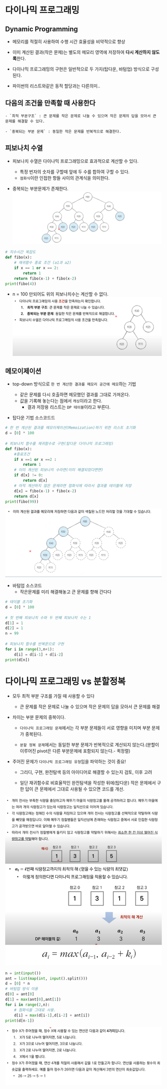 # 다이나믹 프로그래밍

## Dynamic Programming
- 메모리를 적절히 사용하여 수행 시간 효율성을 비약적으로 향상

- 이미 계산된 결과(작은 문제)는 별도의 메모리 영역에 저장하여 **다시 계산하지 않도록**한다. 

- 다이나믹 프로그래밍의 구현은 일반적으로 두 가지(탑다운, 바텀업) 방식으로 구성된다.

- 파이썬의 리스트와같은 동적 할당과는 다른의미..

## 다음의 조건을 만족할 때 사용한다
    - `최적 부분구조` : 큰 문제를 작은 문제로 나눌 수 있으며 작은 문제의 답을 모아서 큰 문제를 해결할 수 있다. 

    - `중복되는 부분 문제` : 동일한 작은 문제를 반복적으로 해결한다.

## 피보나치 수열
- 피보나치 수열은 다이나믹 프로그래밍으로 효과적으로 계산할 수 있다.
    - 특정 번자의 숫자를 구할때 앞에 두 수를 합하여 구할 수 있다.
    - `점화식`이란 인접한 항들 사이의 관계식을 의미한다.

- 중복되는 부분문제가 존재한다.
![alt text](./image/image.png)

```python
# 지수시간 복잡도
def fibo(x):
    # 재귀함수 종료 조건 (a1과 a2)
    if x == 1 or x == 2:
        return 1
    return fibo(x-1) + fibo(x-2)
print(fibo(4))
```

- n = 100 만되어도 위의 피보나치수는 계산할 수 없다.
![alt text](./image/image-1.png)

## 메모이제이션

- top-down 방식으로 `한 번 계산한 결과를 메모리 공간에 메모`하는 기법
    - 같은 문제를 다시 호출하면 메모했던 결과를 그대로 가져온다.
    - 값을 기록해 놓는다는 점에서 `캐싱`이라고 한다.
        - 결과 저장용 리스트는 `DP 테이블`이라고 부른다.

- 탑다운 기법 소스코드드
```python
# 한 번 계산된 결과를 메모이제이션(Memoization)하기 위한 리스트 초기화
d = [0] * 100

# 피보나치 함수를 재귀함수로 구현(탑다운 다이나믹 프로그래밍)
def fibo(x):
    #종료조건
    if x ==1 or x ==2 :
        return 1
    # 이미 계산된 피보나치 수라면(이미 해결되었다면면)
    if d[x] != 0:
        return d[x]
    # 아직 계산하지 않은 문제라면 점화식에 따라서 결과를 테이블에 저장
    d[x] = fibo(x-1) + fibo(x-2)
    return d[x]
print(fibo(99))
```

![alt text](./image/image-2.png)

- 바텀업 소스코드
    - 작은문제를 미리 해결해놓고 큰 문제를 향해 간다다
```python
# 테이블 초기화
d = [0] * 100

# 첫 번째 피보나치 수와 두 번째 피보나치 수는 1
d[1] = 1
d[2] = 1
n = 99

# 피보나치 함수를 반복문으로 구현
for i in range(3,n+1):
    d[i] = d[i-1] + d[i-2]
print(d[n])
```

# 다이나믹 프로그래밍 vs 분할정복

- 모두 최적 부분 구조를 가질 때 사용할 수 있다
    - 큰 문제를 작은 문제로 나눌 수 있으며 작은 문제의 답을 모아서 큰 문제를 해결

- 차이는 부분 문제의 중복이다.
    - `다이나믹 프로그래밍 문제`에서는 각 부분 문제들이 서로 영향을 미치며 부분 문제가 중복된다.

    - `분할 정복 문제`에서는 동일한 부분 문제가 반복적으로 계산되지 않는다.(분할이 이루어진 pivot은 다른 부분문제에 포함되지 않는다.- 퀵정렬)

- 주어진 문제가 `다이나믹 프로그래밍 유형`임을 파악하는 것이 중요!
    - 그리디, 구현, 완전탐색 등의 아이디어로 해결할 수 있는지 검토, 이후 고려

    - 일단 재귀함수로 비효율적인 완전탐색을 작성한 뒤에(탑다운) 작은 문제에서 구한 답이 큰 문제에서 그대로 사용될 수 있으면 코드를 개선.

![alt text](./image/DP1.png)
![alt text](./image/dp2.png)
![alt text](./image/dp3.png)

```python
n = int(input())
ant = list(map(int, input().split()))
d = [0] * n
# 바텀업 방식 이용
d[0] = ant[0]
d[1] = max(ant[0],ant[1])
for i in range(2,n):
    # 점화식을 그대로 사용.
    d[i] = max(d[i-1],d[i-2] + ant[i])
print(d[n-1])  
```
![alt text](./image/dp4.png)


